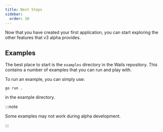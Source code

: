 ```yaml
---
title: Next Steps
sidebar:
  order: 30
---
```


Now that you have created your first application, you can start exploring the
other features that v3 alpha provides.

## Examples

The best place to start is the `examples` directory in the Wails repository.
This contains a number of examples that you can run and play with.

To run an example, you can simply use:

```shell
go run .
```

in the example directory.

:::note

Some examples may not work during alpha development.

:::

